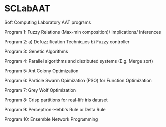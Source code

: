 # SCLabAAT
Soft Computing Laboratory AAT programs

Program 1: Fuzzy Relations (Max-min composition)/ Implications/ Inferences

Program 2: a) Defuzzification Techniques b) Fuzzy controller

Program 3: Genetic Algorithms

Program 4: Parallel algorithms and distributed systems (E.g. Merge sort)

Program 5: Ant Colony Optimization

Program 6: Particle Swarm Opimization (PSO) for Function Optimization

Program 7: Grey Wolf Optimization

Program 8: Crisp partitions for real-life iris dataset

Program 9: Perceptron-Hebb's Rule or Delta Rule

Program 10: Ensemble Network Programming
